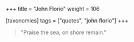 +++
title = "John Florio"
weight = 106

[taxonomies]
tags = ["quotes", "john florio"]
+++

> "Praise the sea; on shore remain."
